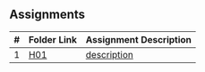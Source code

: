 ## Assignments

|  #  | Folder Link                         | Assignment Description                          |
| :-: | ----------------------------------- | ----------------------------------------------- |
|  1  | [H01](https://github.com/thehighestbidder/2143--Object-Oriented-Programming/tree/main/Assignments/H01)   |[description](https://github.com/thehighestbidder/2143--Object-Oriented-Programming/tree/main/Assignments/H01)   |


